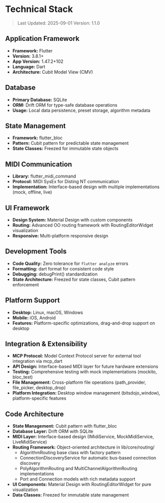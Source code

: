 # Technical Stack

> Last Updated: 2025-09-01
> Version: 1.1.0

## Application Framework

- **Framework:** Flutter
- **Version:** 3.8.1+
- **App Version:** 1.47.2+102
- **Language:** Dart
- **Architecture:** Cubit Model View (CMV)

## Database

- **Primary Database:** SQLite
- **ORM:** Drift ORM for type-safe database operations
- **Usage:** Local data persistence, preset storage, algorithm metadata

## State Management

- **Framework:** flutter_bloc
- **Pattern:** Cubit pattern for predictable state management
- **State Classes:** Freezed for immutable state objects

## MIDI Communication

- **Library:** flutter_midi_command
- **Protocol:** MIDI SysEx for Disting NT communication
- **Implementation:** Interface-based design with multiple implementations (mock, offline, live)

## UI Framework

- **Design System:** Material Design with custom components
- **Routing:** Advanced OO routing framework with RoutingEditorWidget visualization
- **Responsive:** Multi-platform responsive design

## Development Tools

- **Code Quality:** Zero tolerance for `flutter analyze` errors
- **Formatting:** dart format for consistent code style
- **Debugging:** debugPrint() standardization
- **State Architecture:** Freezed for state classes, Cubit pattern enforcement

## Platform Support

- **Desktop:** Linux, macOS, Windows
- **Mobile:** iOS, Android  
- **Features:** Platform-specific optimizations, drag-and-drop support on desktop

## Integration & Extensibility

- **MCP Protocol:** Model Context Protocol server for external tool integration via mcp_dart
- **API Design:** Interface-based MIDI layer for future hardware extensions
- **Testing:** Comprehensive testing with mock implementations (mockito, bloc_test)
- **File Management:** Cross-platform file operations (path_provider, file_picker, desktop_drop)
- **Platform Integration:** Desktop window management (bitsdojo_window), platform-specific features

## Code Architecture

- **State Management:** Cubit pattern with flutter_bloc
- **Database Layer:** Drift ORM with SQLite
- **MIDI Layer:** Interface-based design (IMidiService, MockMidiService, LiveMidiService)
- **Routing Framework:** Object-oriented architecture in lib/core/routing/
  - AlgorithmRouting base class with factory pattern
  - ConnectionDiscoveryService for automatic bus-based connection discovery
  - PolyAlgorithmRouting and MultiChannelAlgorithmRouting implementations
  - Port and Connection models with rich metadata support
- **UI Components:** Material Design with RoutingEditorWidget for pure visualization
- **Data Classes:** Freezed for immutable state management